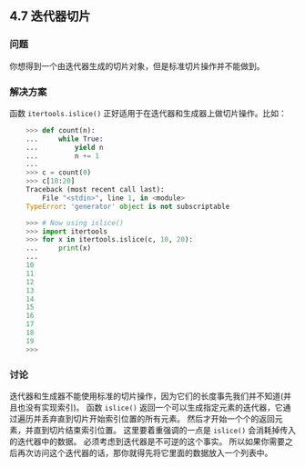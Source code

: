 ## 4.7 迭代器切片 ##
### 问题 ###
你想得到一个由迭代器生成的切片对象，但是标准切片操作并不能做到。
### 解决方案 ###
函数 ``itertools.islice()`` 正好适用于在迭代器和生成器上做切片操作。比如：
```python
    >>> def count(n):
    ...     while True:
    ...         yield n
    ...         n += 1
    ...
    >>> c = count(0)
    >>> c[10:20]
    Traceback (most recent call last):
        File "<stdin>", line 1, in <module>
    TypeError: 'generator' object is not subscriptable

    >>> # Now using islice()
    >>> import itertools
    >>> for x in itertools.islice(c, 10, 20):
    ...     print(x)
    ...
    10
    11
    12
    13
    14
    15
    16
    17
    18
    19
    >>>

```
### 讨论 ###
迭代器和生成器不能使用标准的切片操作，因为它们的长度事先我们并不知道(并且也没有实现索引)。
函数 ``islice()`` 返回一个可以生成指定元素的迭代器，它通过遍历并丢弃直到切片开始索引位置的所有元素。
然后才开始一个个的返回元素，并直到切片结束索引位置。
这里要着重强调的一点是 ``islice()`` 会消耗掉传入的迭代器中的数据。
必须考虑到迭代器是不可逆的这个事实。
所以如果你需要之后再次访问这个迭代器的话，那你就得先将它里面的数据放入一个列表中。
